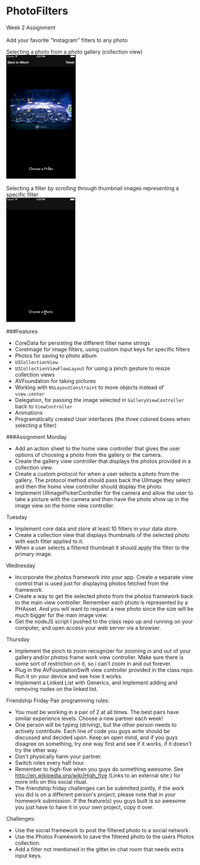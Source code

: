 PhotoFilters
============
Week 2 Assignment<br><br>
Add your favorite "Instagram" filters to any photo<br>

Selecting a photo from a photo gallery (collection view)<br>
![Imgur](https://github.com/jeffChavez/PhotoFilters/blob/master/PhotoFilters1.gif)

Selecting a filter by scrolling through thumbnail images representing a specific filter<br>
![Imgur](https://github.com/jeffChavez/PhotoFilters/blob/master/PhotoFilters2.gif)

###Features
- CoreData for persisting the different filter name strings
- CoreImage for image filters, using custom input keys for specific filters
- Photos for saving to photo album
- `UICollectionView`
- `UICollectionViewFlowLayout` for using a pinch gesture to resize collection views
- AVFoundation for taking pictures
- Working with `NSLayoutConstraint` to move objects instead of `view.center`
- Delegation, for passing the image selected in `GalleryViewController` back to `ViewController`
- Animations
- Programatically created User interfaces (the three colored boxes when selecting a filter)

###Assignment
Monday
- Add an action sheet to the home view controller that gives the user options of choosing a photo from the gallery or the camera.
- Create the gallery view controller that displays the photos provided in a collection view.
- Create a custom protocol for when a user selects a photo from the gallery. The protocol method should pass back the UIImage they select and then the home view controller should display the photo.
- Implement UIImagePickerController for the camera and allow the user to take a picture with the camera and then have the photo show up in the image view on the home view controller.

Tuesday
- Implement core data and store at least 10 filters in your data store.
- Create a collection view that displays thumbnails of the selected photo with each filter applied to it.
- When a user selects a filtered thumbnail it should apply the filter to the primary image.

Wednesday
- Incorporate the photos framework into your app. Create a separate view control that is used just for displaying photos fetched from the framework.
- Create a way to get the selected photo from the photos framework back to the main view controller. Remember each photo is represented by a PHAsset. And you will want to request a new photo since the size will be much bigger for the main image view.
- Get the nodeJS script I pushed to the class repo up and running on your computer, and open access your web server via a browser.

Thursday
- Implement the pinch to zoom recognizer for zooming in and out of your gallery and/or photos frame work view controller. Make sure there is some sort of restriction on it, so i can't zoom in and out forever.
- Plug in the AVFoundationSwift view controller provided in the class repo. Run it on your device and see how it works.
- Implement a Linked List with Generics, and implement adding and removing nodes on the linked list.

Friendship Friday
Pair programming rules:
- You must be working in a pair of 2 at all times. The best pairs have similar experience levels. Choose a new partner each week!
- One person will be typing (driving), but the other person needs to actively contribute. Each line of code you guys write should be discussed and decided upon. Keep an open mind, and if you guys disagree on something, try one way first and see if it works, if it doesn't try the other way.
- Don't physically harm your partner.
- Switch roles every half hour.
- Remember to high-five when you guys do something awesome. See http://en.wikipedia.org/wiki/High_five (Links to an external site.) for more info on this social ritual.
- The friendship friday challenges can be submitted jointly, if the work you did is on a different person's project, please note that in your homework submission. If the feature(s) you guys built is so awesome you just have to have it in your own project, copy it over.

Challenges:
- Use the social framework to post the filtered photo to a social network.
- Use the Photos Framework to save the filtered photo to the users Photos collection.
- Add a filter not mentioned in the gitter.im chat room that needs extra input keys.
